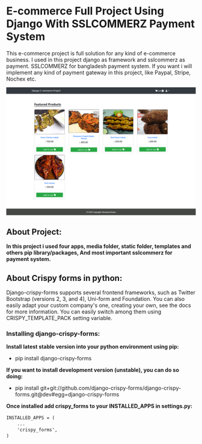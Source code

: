 # E-commerce Full Project Using Django With SSLCOMMERZ Payment System
 This e-commerce project is full solution for any kind of e-commerce business. I used in this project django as framework and sslcommerz as payment. SSLCOMMERZ for bangladesh payment system. If you want i will implement any kind of payment gateway in this project, like Paypal, Stripe, Nochex etc.
 
 ![Quick-Share-Profile](https://github.com/NowshadRuhan/E-commerce-Full-Project-Using-Django-With-SSLCOMMERZ-Payment-System/blob/main/home.png?raw=true) 
 
 ## About Project:
**In this project i used  four apps, media folder, static folder, templates and others pip library/packages, And most important sslcommerz for payment system.**

## About Crispy forms in python:
Django-crispy-forms supports several frontend frameworks, such as Twitter Bootstrap (versions 2, 3, and 4), Uni-form and Foundation. You can also easily adapt your custom company's one, creating your own, see the docs for more information. You can easily switch among them using CRISPY_TEMPLATE_PACK setting variable.

### Installing django-crispy-forms:

**Install latest stable version into your python environment using pip:**
- pip install django-crispy-forms

**If you want to install development version (unstable), you can do so doing:**
- pip install git+git://github.com/django-crispy-forms/django-crispy-forms.git@dev#egg=django-crispy-forms


**Once installed add crispy_forms to your INSTALLED_APPS in settings.py:**
```
INSTALLED_APPS = (
    ...
    'crispy_forms',
)
```

